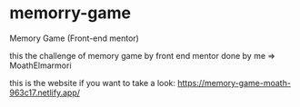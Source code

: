 # memorry-game
Memory Game (Front-end mentor)

this the challenge of memory game by front end mentor done by me => MoathElmarmori

this is the website if you want to take a look: https://memory-game-moath-963c17.netlify.app/
